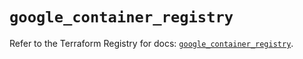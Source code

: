 # `google_container_registry`

Refer to the Terraform Registry for docs: [`google_container_registry`](https://registry.terraform.io/providers/hashicorp/google/6.49.2/docs/resources/container_registry).
